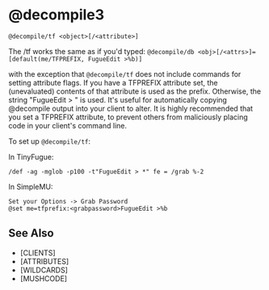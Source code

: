 # @decompile3
`@decompile/tf <object>[/<attribute>]`

The /tf works the same as if you'd typed:
`@decompile/db <obj>[/<attrs>]=[default(me/TFPREFIX, FugueEdit >%b)]`

with the exception that `@decompile/tf` does not include commands for setting attribute flags. If you have a TFPREFIX attribute set, the (unevaluated) contents of that attribute is used as the prefix. Otherwise, the string "FugueEdit > " is used. It's useful for automatically copying @decompile output into your client to alter. It is highly recommended that you set a TFPREFIX attribute, to prevent others from maliciously placing code in your client's command line.

To set up `@decompile/tf`:

In TinyFugue:
```
/def -ag -mglob -p100 -t"FugueEdit > *" fe = /grab %-2
```

In SimpleMU:
```
Set your Options -> Grab Password
@set me=tfprefix:<grabpassword>FugueEdit >%b
```


## See Also
- [CLIENTS]
- [ATTRIBUTES]
- [WILDCARDS]
- [MUSHCODE]

